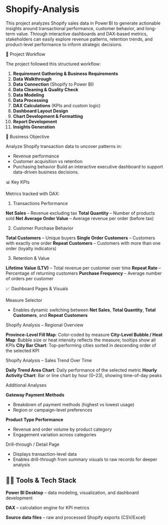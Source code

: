 # Shopify-Analysis

This project analyzes Shopify sales data in Power BI to generate actionable insights around transactional performance, customer behavior, and long-term value. Through interactive dashboards and DAX-based metrics, stakeholders can easily explore revenue patterns, retention trends, and product-level performance to inform strategic decisions.

🧩 Project Workflow

The project followed this structured workflow:

1. **Requirement Gathering & Business Requirements**
2. **Data Walkthrough**
3. **Data Connection** (Shopify to Power BI)
4. **Data Cleaning & Quality Check**
5. **Data Modeling**
6. **Data Processing**
7. **DAX Calculations** (KPIs and custom logic)
8. **Dashboard Layout Design**
9. **Chart Development & Formatting**
10. **Report Development**
11. **Insights Generation**

🎯 Business Objective

Analyze Shopify transaction data to uncover patterns in:

  * Revenue performance
  * Customer acquisition vs retention
  * Purchasing behavior
Build an interactive executive dashboard to support data-driven business decisions.

📊 Key KPIs

Metrics tracked with DAX:

1. Transactions Performance

**Net Sales** – Revenue excluding tax
**Total Quantity** – Number of products sold
**Net Average Order Value** – Average revenue per order (before tax)

2. Customer Purchase Behavior

**Total Customers** – Unique buyers
**Single Order Customers** – Customers with exactly one order
**Repeat Customers** – Customers with more than one order (loyalty indicators)

3. Retention & Value

**Lifetime Value (LTV)** – Total revenue per customer over time
**Repeat Rate** – Percentage of returning customers
**Purchase Frequency** – Average number of orders per customer

📈 Dashboard Pages & Visuals

Measure Selector

* Enables dynamic switching between **Net Sales**, **Total Quantity**, **Total Customers**, and **Repeat Customers**

Shopify Analysis – Regional Overview

**Province-Level Fill Map**: Color-coded by measure
**City-Level Bubble / Heat Map**: Bubble size or heat intensity reflects the measure; tooltips show all KPIs
**City Bar Chart**: Top-performing cities sorted in descending order of the selected KPI

Shopify Analysis – Sales Trend Over Time

**Daily Trend Area Chart**: Daily performance of the selected metric
**Hourly Activity Chart**: Bar or line chart by hour (0–23), showing time-of-day peaks

Additional Analyses

**Gateway Payment Methods**

  * Breakdown of payment methods (highest vs lowest usage)
  * Region or campaign-level preferences
  
**Product Type Performance**

  * Revenue and order volume by product category
  * Engagement variation across categories

Drill-through / Detail Page

* Displays transaction-level data
* Enables drill-through from summary visuals to raw records for deeper analysis

## 🧑‍💻 Tools & Tech Stack

**Power BI Desktop** – data modeling, visualization, and dashboard development

**DAX** – calculation engine for KPI metrics

**Source data files** – raw and processed Shopify exports (CSV/Excel)
